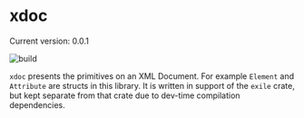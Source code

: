 # xdoc

Current version: 0.0.1

![build](https://github.com/webern/exile/workflows/exile%20ci/badge.svg)

`xdoc` presents the primitives on an XML Document.
For example `Element` and `Attribute` are structs in this library.
It is written in support of the `exile` crate, but kept separate from that crate due to dev-time
compilation dependencies.